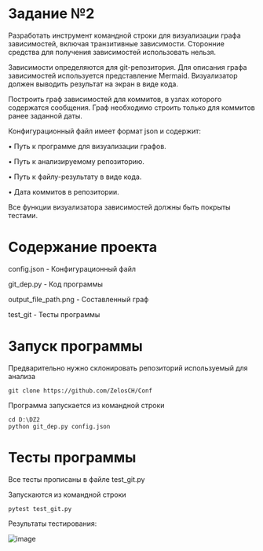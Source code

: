 # Задание №2

Разработать инструмент командной строки для визуализации графа
зависимостей, включая транзитивные зависимости. Сторонние средства для
получения зависимостей использовать нельзя.

Зависимости определяются для git-репозитория. Для описания графа
зависимостей используется представление Mermaid. Визуализатор должен
выводить результат на экран в виде кода.

Построить граф зависимостей для коммитов, в узлах которого содержатся
сообщения. Граф необходимо строить только для коммитов ранее заданной даты.

Конфигурационный файл имеет формат json и содержит:

• Путь к программе для визуализации графов.

• Путь к анализируемому репозиторию.

• Путь к файлу-результату в виде кода.

• Дата коммитов в репозитории.

Все функции визуализатора зависимостей должны быть покрыты тестами.

# Cодержание проекта
config.json - Конфигурационный файл 

git_dep.py - Код программы

output_file_path.png - Cоставленный граф

test_git - Тесты программы


# Запуск программы

Предварительно нужно склонировать репозиторий используемый для анализа

```
git clone https://github.com/ZelosCH/Conf
```

Программа запускается из командной строки 
~~~
cd D:\DZ2
python git_dep.py config.json
~~~

# Тесты программы
Все тесты прописаны в файле test_git.py

Запускаются из командной строки 

```
pytest test_git.py
```
Результаты тестирования:

![image](https://github.com/user-attachments/assets/f3a0c338-b3d0-4d23-8f4e-df4d7c657c8c)

